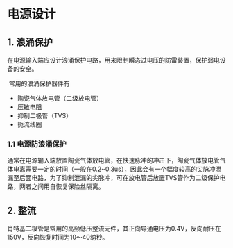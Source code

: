 # 电源设计

## 1. 浪涌保护

​		在电源输入端应设计浪涌保护电路，用来限制瞬态过电压的防雷装置，保护弱电设备的安全。

​		常用的浪涌保护器件有

  * 陶瓷气体放电管（二级放电管）
  * 压敏电阻
  * 抑制二极管（TVS）
  * 扼流线圈

### 1.1 电源防浪涌保护		

​		通常在电源输入端放置陶瓷气体放电管，在快速脉冲的冲击下，陶瓷气体放电管气体电离需要一定的时间（一般在0.2~0.3us），因此会有一个幅度较高的尖脉冲泄漏至后面电路，为了抑制泄漏的尖脉冲，可在放电管后放置TVS管作为二级保护电路，两者之间用自恢复保险丝隔离。

## 2. 整流

​		肖特基二极管是常用的高频低压整流元件，其正向导通电压为0.4V，反向耐压在150V，反向恢复时间为10～40纳秒。